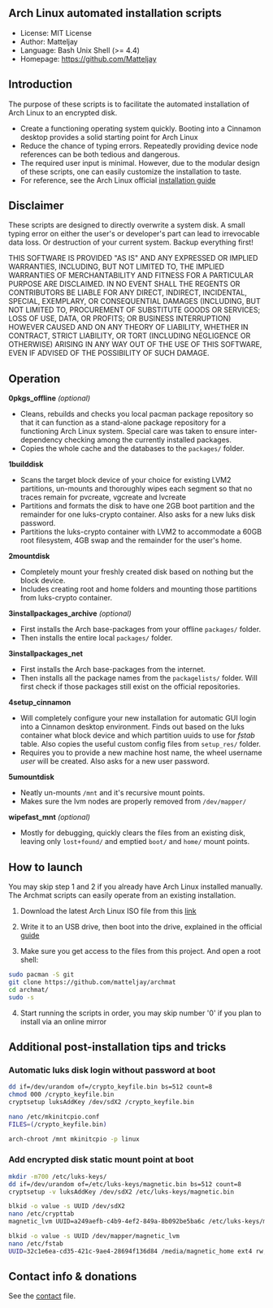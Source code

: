 ## Arch Linux automated installation scripts

- License: MIT License
- Author: Matteljay
- Language: Bash Unix Shell (>= 4.4)
- Homepage: https://github.com/Matteljay


## Introduction

The purpose of these scripts is to facilitate the automated installation of Arch Linux to an encrypted disk.

- Create a functioning operating system quickly. Booting into a Cinnamon desktop provides a solid starting point for Arch Linux
- Reduce the chance of typing errors. Repeatedly providing device node references can be both tedious and dangerous.
- The required user input is minimal. However, due to the modular design of these scripts, one can easily customize the installation to taste.
- For reference, see the Arch Linux official [installation guide](https://wiki.archlinux.org/index.php/Installation_guide)


## Disclaimer

These scripts are designed to directly overwrite a system disk. A small typing error on either the user's or developer's part
can lead to irrevocable data loss. Or destruction of your current system. Backup everything first!

THIS SOFTWARE IS PROVIDED "AS IS" AND ANY EXPRESSED OR IMPLIED WARRANTIES, INCLUDING, BUT NOT LIMITED TO, THE IMPLIED WARRANTIES OF MERCHANTABILITY AND FITNESS FOR A PARTICULAR PURPOSE ARE DISCLAIMED. IN NO EVENT SHALL THE REGENTS OR CONTRIBUTORS BE LIABLE FOR ANY DIRECT, INDIRECT, INCIDENTAL, SPECIAL, EXEMPLARY, OR CONSEQUENTIAL DAMAGES (INCLUDING, BUT NOT LIMITED TO, PROCUREMENT OF SUBSTITUTE GOODS OR SERVICES; LOSS OF USE, DATA, OR PROFITS; OR BUSINESS INTERRUPTION)
HOWEVER CAUSED AND ON ANY THEORY OF LIABILITY, WHETHER IN CONTRACT, STRICT LIABILITY, OR TORT (INCLUDING NEGLIGENCE OR OTHERWISE) ARISING IN ANY WAY OUT OF THE USE OF THIS SOFTWARE, EVEN IF ADVISED OF THE POSSIBILITY OF SUCH DAMAGE.


## Operation

**0pkgs_offline** *(optional)*
- Cleans, rebuilds and checks you local pacman package repository so that it can function as a stand-alone package repository for a functioning Arch Linux system.
Special care was taken to ensure inter-dependency checking among the currently installed packages.
- Copies the whole cache and the databases to the `packages/` folder.

**1builddisk**
- Scans the target block device of your choice for existing LVM2 partitions, un-mounts and thoroughly wipes each segment so that no traces remain for pvcreate, vgcreate and lvcreate
- Partitions and formats the disk to have one 2GB boot partition and the remainder for one luks-crypto container. Also asks for a new luks disk password.
- Partitions the luks-crypto container with LVM2 to accommodate a 60GB root filesystem, 4GB swap and the remainder for the user's home.

**2mountdisk**
- Completely mount your freshly created disk based on nothing but the block device.
- Includes creating root and home folders and mounting those partitions from luks-crypto container.

**3installpackages_archive** *(optional)*
- First installs the Arch base-packages from your offline `packages/` folder.
- Then installs the entire local `packages/` folder.

**3installpackages_net**
- First installs the Arch base-packages from the internet.
- Then installs all the package names from the `packagelists/` folder. Will first check if those packages still exist on the official repositories.

**4setup_cinnamon**
- Will completely configure your new installation for automatic GUI login into a Cinnamon desktop environment.
Finds out based on the luks container what block device and which partition uuids to use for *fstab* table.
Also copies the useful custom config files from `setup_res/` folder.
- Requires you to provide a new machine host name, the wheel username *user* will be created. Also asks for a new user password.

**5umountdisk**
- Neatly un-mounts `/mnt` and it's recursive mount points.
- Makes sure the lvm nodes are properly removed from `/dev/mapper/`

**wipefast_mnt** *(optional)*
- Mostly for debugging, quickly clears the files from an existing disk, leaving only `lost+found/` and emptied `boot/` and `home/` mount points.


## How to launch

You may skip step 1 and 2 if you already have Arch Linux installed manually. The Archmat scripts can easily operate from an existing installation.

1. Download the latest Arch Linux ISO file from this [link](https://www.archlinux.org/download/)

2. Write it to an USB drive, then boot into the drive, explained in the official [guide](https://wiki.archlinux.org/index.php/USB_flash_installation_media)

3. Make sure you get access to the files from this project. And open a root shell:

```sh
sudo pacman -S git
git clone https://github.com/matteljay/archmat
cd archmat/
sudo -s
```

4. Start running the scripts in order, you may skip number '0' if you plan to install via an online mirror


## Additional post-installation tips and tricks

### Automatic luks disk login without password at boot

```sh
dd if=/dev/urandom of=/crypto_keyfile.bin bs=512 count=8
chmod 000 /crypto_keyfile.bin
cryptsetup luksAddKey /dev/sdX2 /crypto_keyfile.bin

nano /etc/mkinitcpio.conf
FILES=(/crypto_keyfile.bin)

arch-chroot /mnt mkinitcpio -p linux
```

### Add encrypted disk static mount point at boot

```sh
mkdir -m700 /etc/luks-keys/
dd if=/dev/urandom of=/etc/luks-keys/magnetic.bin bs=512 count=8
cryptsetup -v luksAddKey /dev/sdX2 /etc/luks-keys/magnetic.bin

blkid -o value -s UUID /dev/sdX2
nano /etc/crypttab
magnetic_lvm UUID=a249aefb-c4b9-4ef2-849a-8b092be5ba6c /etc/luks-keys/magnetic.bin luks

blkid -o value -s UUID /dev/mapper/magnetic_lvm
nano /etc/fstab
UUID=32c1e6ea-cd35-421c-9ae4-28694f136d84 /media/magnetic_home ext4 rw,noatime 0 2
```

## Contact info & donations

See the [contact](https://github.com/Matteljay/archmat/blob/master/CONTACT.md) file.


